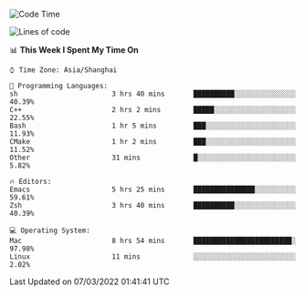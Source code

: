 <!--START_SECTION:waka-->
![Code Time](http://img.shields.io/badge/Code%20Time-635%20hrs%2045%20mins-blue)

![Lines of code](https://img.shields.io/badge/From%20Hello%20World%20I%27ve%20Written-22%20Thousand%20lines%20of%20code-blue)

📊 **This Week I Spent My Time On** 

```text
⌚︎ Time Zone: Asia/Shanghai

💬 Programming Languages: 
sh                       3 hrs 40 mins       ██████████░░░░░░░░░░░░░░░   40.39% 
C++                      2 hrs 2 mins        █████░░░░░░░░░░░░░░░░░░░░   22.55% 
Bash                     1 hr 5 mins         ███░░░░░░░░░░░░░░░░░░░░░░   11.93% 
CMake                    1 hr 2 mins         ███░░░░░░░░░░░░░░░░░░░░░░   11.52% 
Other                    31 mins             █░░░░░░░░░░░░░░░░░░░░░░░░   5.82%

🔥 Editors: 
Emacs                    5 hrs 25 mins       ███████████████░░░░░░░░░░   59.61% 
Zsh                      3 hrs 40 mins       ██████████░░░░░░░░░░░░░░░   40.39%

💻 Operating System: 
Mac                      8 hrs 54 mins       ████████████████████████░   97.98% 
Linux                    11 mins             ░░░░░░░░░░░░░░░░░░░░░░░░░   2.02%

```


 Last Updated on 07/03/2022 01:41:41 UTC
<!--END_SECTION:waka-->
